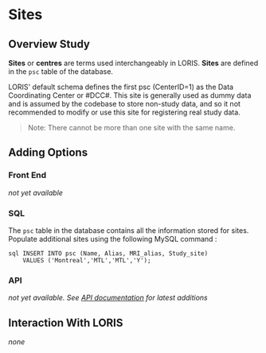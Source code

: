 # Sites

## Overview Study

**Sites** or **centres** are terms used interchangeably in LORIS.
**Sites** are defined in the `psc` table of the database.

LORIS' default schema defines the first psc (CenterID=1) as the
Data Coordinating Center or #DCC#.  This site is generally used as
dummy data and is assumed by the codebase to store non-study data,
and so it not recommended to modify or use this site for registering
real study data.

>  Note: There cannot be more than one site with the same name.

## Adding Options

### Front End

_not yet available_

### SQL

The `psc` table in the database contains all the information stored
for sites. Populate additional sites using the following MySQL
command :

```
sql INSERT INTO psc (Name, Alias, MRI_alias, Study_site)
	VALUES ('Montreal','MTL','MTL','Y');
```

### API

 _not yet available. See [API documentation](../../../API/) for latest
additions_

## Interaction With LORIS

_none_
